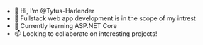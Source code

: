 - 👋 Hi, I’m @Tytus-Harlender
- 👀 Fullstack web app development is in the scope of my intrest
- 🌱 Currently learning ASP.NET Core
- 📫 Looking to collaborate on interesting projects!

<!---
Tytus-Harlender/Tytus-Harlender is a ✨ special ✨ repository because its `README.md` (this file) appears on your GitHub profile.
You can click the Preview link to take a look at your changes.
--->
